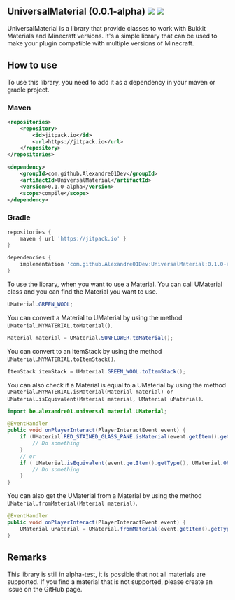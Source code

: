 ## UniversalMaterial (0.0.1-alpha) [![](https://jitpack.io/v/Alexandre01Dev/UniversalMaterial.svg)](https://jitpack.io/#Alexandre01Dev/UniversalMaterial) [![](https://jitpack.io/v/Alexandre01Dev/UniversalMaterial/month.svg)](https://jitpack.io/#USER/REPO)


UniversalMaterial is a library that provide classes to work with Bukkit Materials and Minecraft versions. It's a simple library that can be used to make your plugin compatible with multiple versions of Minecraft.

## How to use
To use this library, you need to add it as a dependency in your maven or gradle project.

### Maven
```xml
<repositories>
    <repository>
        <id>jitpack.io</id>
        <url>https://jitpack.io</url>
    </repository>
</repositories>

<dependency>
    <groupId>com.github.Alexandre01Dev</groupId>
    <artifactId>UniversalMaterial</artifactId>
    <version>0.1.0-alpha</version>
    <scope>compile</scope>
</dependency>
```

### Gradle
```gradle
repositories {
    maven { url 'https://jitpack.io' }
}

dependencies {
    implementation 'com.github.Alexandre01Dev:UniversalMaterial:0.1.0-alpha'
}
```


To use the library, when you want to use a Material. You can call UMaterial class and you can find the Material you want to use.
```java
UMaterial.GREEN_WOOL;
```
You can convert a Material to UMaterial by using the method `UMaterial.MYMATERIAL.toMaterial()`. 

```java
Material material = UMaterial.SUNFLOWER.toMaterial();
```

You can convert to an ItemStack by using the method `UMaterial.MYMATERIAL.toItemStack()`. 

```java
ItemStack itemStack = UMaterial.GREEN_WOOL.toItemStack();
```

You can also check if a Material is equal to a UMaterial by using the method `UMaterial.MYMATERIAL.isMaterial(Material material) or UMaterial.isEquivalent(Material material, UMaterial uMaterial)`.

```java
import be.alexandre01.universal.material.UMaterial;

@EventHandler
public void onPlayerInteract(PlayerInteractEvent event) {
    if (UMaterial.RED_STAINED_GLASS_PANE.isMaterial(event.getItem().getType())) {
        // Do something
    }
    // or
    if ( UMaterial.isEquivalent(event.getItem().getType(), UMaterial.ORANGE_BANNER)){
        // Do something
    }
}
```

You can also get the UMaterial from a Material by using the method `UMaterial.fromMaterial(Material material)`. 

```java
@EventHandler
public void onPlayerInteract(PlayerInteractEvent event) {
    UMaterial uMaterial = UMaterial.fromMaterial(event.getItem().getType());
}
```


## Remarks
This library is still in alpha-test, it is possible that not all materials are supported. If you find a material that is not supported, please create an issue on the GitHub page.





